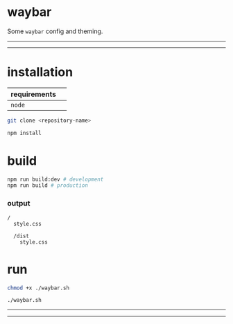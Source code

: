 # waybar

Some `waybar` config and theming.

---

---

# installation

| requirements |     |
| ------------ | --- |
| `node`       |     |

```sh
git clone <repository-name>

npm install
```

# build

```sh
npm run build:dev # development
npm run build # production
```

### output

```
/
  style.css

  /dist
    style.css
```

# run

```sh
chmod +x ./waybar.sh

./waybar.sh
```

---

---

#
